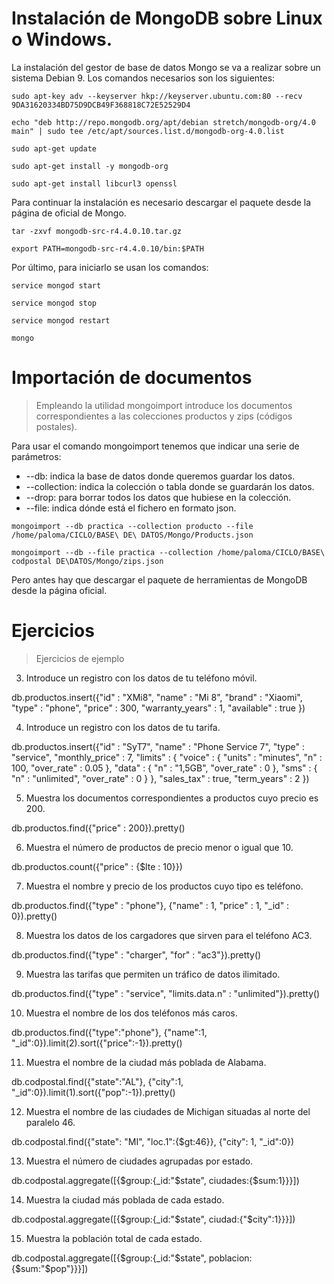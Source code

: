 # Instalación de MongoDB sobre Linux o Windows.
La instalación del gestor de base de datos Mongo se va a realizar sobre un sistema Debian 9. Los comandos necesarios son los siguientes:
~~~
sudo apt-key adv --keyserver hkp://keyserver.ubuntu.com:80 --recv 9DA31620334BD75D9DCB49F368818C72E52529D4

echo "deb http://repo.mongodb.org/apt/debian stretch/mongodb-org/4.0 main" | sudo tee /etc/apt/sources.list.d/mongodb-org-4.0.list

sudo apt-get update

sudo apt-get install -y mongodb-org

sudo apt-get install libcurl3 openssl
~~~

Para continuar la instalación es necesario descargar el paquete desde la página de oficial de Mongo.

~~~
tar -zxvf mongodb-src-r4.4.0.10.tar.gz

export PATH=mongodb-src-r4.4.0.10/bin:$PATH
~~~

Por último, para iniciarlo se usan los comandos:
~~~
service mongod start

service mongod stop

service mongod restart

mongo
~~~

# Importación de documentos
> Empleando la utilidad mongoimport introduce los documentos correspondientes a las colecciones productos y zips (códigos postales).

Para usar el comando mongoimport tenemos que indicar una serie de parámetros:
* --db: indica la base de datos donde queremos guardar los datos.
* --collection: indica la colección o tabla donde se guardarán los datos.
* --drop: para borrar todos los datos que hubiese en la colección.
* --file: indica dónde está el fichero en formato json.

~~~
mongoimport --db practica --collection producto --file /home/paloma/CICLO/BASE\ DE\ DATOS/Mongo/Products.json 

mongoimport --db --file practica --collection /home/paloma/CICLO/BASE\ codpostal DE\DATOS/Mongo/zips.json
~~~

Pero antes hay que descargar el paquete de herramientas de MongoDB desde la página oficial.

# Ejercicios
> Ejercicios de ejemplo
3. Introduce un registro con los datos de tu teléfono móvil.

db.productos.insert({"id" : "XMi8", 
                     "name" : "Mi 8", 
                     "brand" : "Xiaomi", 
                     "type" : "phone", 
                     "price" : 300, 
                     "warranty_years" : 1, 
                     "available" : true  })
         

4. Introduce un registro con los datos de tu tarifa.

db.productos.insert({"id" : "SyT7", 
                     "name" : "Phone Service 7", 
                     "type" : "service", 
                     "monthly_price" : 7, 
                     "limits" : { "voice" : { "units" : "minutes", 
                                             "n" : 100, 
                                             "over_rate" : 0.05 }, 
                                 "data" : { "n" : "1,5GB", 
                                         "over_rate" : 0 }, 
                                 "sms" : { "n" : "unlimited", 
                                         "over_rate" : 0 } }, 
                     "sales_tax" : true, 
                     "term_years" : 2 })


5. Muestra los documentos correspondientes a productos cuyo precio es 200.

db.productos.find({"price" : 200}).pretty()


6. Muestra el número de productos de precio menor o igual que 10.

db.productos.count({"price" : {$lte : 10}})


7. Muestra el nombre y precio de los productos cuyo tipo es teléfono.

db.productos.find({"type" : "phone"}, {"name" : 1, 
                                       "price" : 1, 
                                       "_id" : 0}).pretty()


8. Muestra los datos de los cargadores que sirven para el teléfono AC3.

db.productos.find({"type" : "charger", 
                   "for" : "ac3"}).pretty()


9. Muestra las tarifas que permiten un tráfico de datos ilimitado.

db.productos.find({"type" : "service", 
                   "limits.data.n" : "unlimited"}).pretty()


10. Muestra el nombre de los dos teléfonos más caros.

db.productos.find({"type":"phone"}, {"name":1, 
                                     "_id":0}).limit(2).sort({"price":-1}).pretty()


11. Muestra el nombre de la ciudad más poblada de Alabama.

db.codpostal.find({"state":"AL"}, {"city":1, 
                                   "_id":0}).limit(1).sort({"pop":-1}).pretty()


12. Muestra el nombre de las ciudades de Michigan situadas al norte del paralelo 46.

db.codpostal.find({"state": "MI", 
                   "loc.1":{$gt:46}}, {"city": 1,
                                       "_id":0})


13. Muestra el número de ciudades agrupadas por estado.

db.codpostal.aggregate([{$group:{_id:"$state",
                                 ciudades:{$sum:1}}}])


14. Muestra la ciudad más poblada de cada estado.

db.codpostal.aggregate([{$group:{_id:"$state",
                                 ciudad:{"$city":1}}}])


15. Muestra la población total de cada estado.

db.codpostal.aggregate([{$group:{_id:"$state",
                                 poblacion:{$sum:"$pop"}}}])


